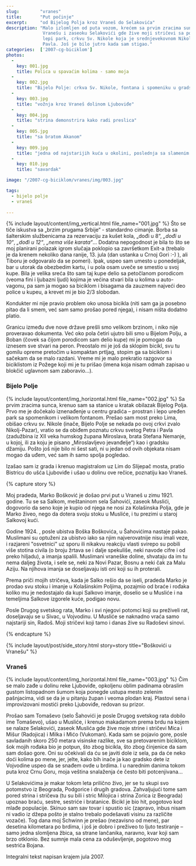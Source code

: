 ```yaml
---
slug:        "vranes"
title:       "Put počinje"
excerpt:     "od Bijelog Polja kroz Vraneš do Selakovića"
description: "Malo izlomljen od puta vozom, krećem sa prvim zracima sunca sa bjelopoljske železničke stanice prema
              Vranešu i zaseoku Selakovići gde žive moji stričevi sa porodicama. Usput obilazim Bijelo Polje, mali
              lepi park, crkvu Sv. Nikole koja je srednjevekovnom Nikolj-pazaru dala ime i čuvenu crkvu Sv. Petra i
              Pavla. Još je bilo jutro kada sam stigao."
categories:  ['2007-cg-biciklom']
photos:
  -
    key: 001.jpg
    title: Polica u spavaćim kolima - samo moja
  -
    key: 002.jpg
    title: "Bijelo Polje: crkva Sv. Nikole, fontana i spomeniku u gradskom parku, crkva Sv. Petra i Pavla"
  -
    key: 003.jpg
    title: "vožnja kroz Vraneš dolinom Ljuboviđe"
  -
    key: 004.jpg
    title: "strina demonstrira kako radi preslica"
  -
    key: 005.jpg
    title: "sa bratom Akanom"
  -
    key: 009.jpg
    title: "jedna od najstarijih kuća u okolini, poslednja sa slamenim krovom"
  -
    key: 010.jpg
    title: "savardak"

image: "/2007-cg-biciklom/vranes/img/003.jpg"

tags:
  - bijelo polje
  - vraneš
  
---
```


{% include layout/content/img_vertical.html file_name="001.jpg" %}
Što se tiče iskustva sa „brzim prugama Srbije“ - standardno cimanje. Borba sa šalterskim službenicama za rezervaciju za kušet 
kola, „dođi u 8“, *„dođi u 10“*, *„dođi u 12“*, *„nema više karata“*... Dodatna nepogodnost je bila to što se moj planirani 
polazak igrom slučaja poklopio sa završetkom Exit-a (trebalo je da krenem nekoliko dana ranije, 13. jula (dan ustanka u 
Crnoj Gori :-) ), ali Tiboru je odgovaralo da se pomeri). Ipak, uspeo sam umesto u ponedeljak, bar u utorak da obezbedim kartu, 
i u pola osam uveče se smestio u svoj kupe. Bila je velika sreća što sam taj kupe delio sa petočlanom porodicom (veoma 
fini i ljubazni ljudi) kojima je većina stvari bila u kolima u auto-vagonu, pa sam ja mogao sa biciklom i bisagama da 
zauzmem najveći deo police u kupeu, a krevet mi je bio 2/3 slobodan.

Kondukter mi nije pravio problem oko unosa bicikla (niti sam ga ja posebno pitao da li smem, već sam samo prošao pored 
njega), i nisam ništa dodatno platio. 

Granicu između dve nove države prešli smo velikom brzinom, i niko nije proveravao dokumenta. Već oko pola četiri ujutro 
bili smo u Bijelom Polju, a Boban (čovek sa čijom porodicom sam delio kupe) mi je pomogao da iznesem sve stvari na peron. 
Preostalo mi je još da sklopim bicikl, svu tu gomilu opreme pretočim u kompaktan prtljag, stopim ga sa biciklom i 
sačekam da se malo razdani. Vreme mi je malo prekratio razgovor sa biciklistom iz Požege koji mi je tu prišao 
(imena koja nisam odmah zapisao u blokčić uglavnom sam zaboravio...). 

### Bijelo Polje

{% include layout/content/img_horizontal.html file_name="002.jpg" %}
Sa prvim zracima sunca, krenuo sam sa stanice u kratak obilazak Bijelog Polja. Prvo me je dočekalo iznenađenje u centru 
gradića – prostran i lepo uređen park sa spomenikom i velikom fontanom. Prešao sam most preko Lima, obišao crkvu sv. 
Nikole (inače, Bijelo Polje se nekada po ovoj crkvi zvalo Nikolj-Pazar), vratio se da obiđem poznatu crkvu svetog Petra 
i Pavla (zadužbina iz XII veka humskog župana Miroslava, brata Stefana Nemanje, u kojoj, ili za koju je pisano 
„Miroslavljevo jevanđelje“) kao i gradsku džamiju. Pošto još nije bilo ni šest sati, ni u jedan od ovih objekata nisam 
mogao da uđem, već sam ih samo spolja pogledao. 

Izašao sam iz grada i krenuo magistralom uz Lim do Slijepač mosta, pratio Bistricu do ušća Ljuboviđe i ušao u dolinu 
ove rečice, poznatiju kao Vraneš. 

{% capture story %}
<p>Moj pradeda, Marko Bošković je došao prvi put u Vraneš u zimu 1921. godine. Tu se sa Salkom, meštaninom sela Šahovići, 
zaseok Muslići, dogovorio da seno koje je kupio od njega ne nosi za Kolašinska Polja, gde je Marko živeo, nego da  
dotera svoju stoku u Musliće, i tu prezimi u staroj Salkovoj kući.</p> 

<p>Godine 1924. , posle ubistva Boška Boškovića, u Šahovićima nastaje pakao. Muslimani su optuženi za ubistvo iako sa njim 
najverovatnije nisu imali veze, i razjareni "osvetnici" uz sporu ili nikakvu reakciju vlasti svirepo su pobili više 
stotina civila (o broju žrtava se i dalje spekuliše, neki navode cifre i od preko hiljadu), a imanja spalili. 
Muslimani vraneške doline, shvataju da im tu nema daljeg života, i sele se, neki za Novi Pazar, Bosnu a neki čak za 
Malu Aziju. Na njihova imanja se doseljavaju isti oni koji su ih proterali.</p> 

<p>Prema priči mojih stričeva, kada je Salko rešio da se iseli, pradeda Marko je prodao svu stoku i imanje u Kolašinskim 
Poljima, pozajmio od braće i rođaka koliko mu je nedostajalo da kupi Salkovo imanje, doselio se u Musliće i na 
temeljima Salkove izgorele kuće, podigao novu.</p>

<p>Posle Drugog svetskog rata, Marko i svi njegovi potomci koji su preživeli rat, doseljavaju se u Sivac, u Vojvodinu. U 
Musliće se naknadno vraća samo najstariji sin, Radoš. Moji stričevi koji tamo i danas žive su Radoševi sinovi.</p> 
{% endcapture %}

{% include layout/post/side_story.html story=story title="Boškovići u Vranešu" %}

### Vraneš 

{% include layout/content/img_horizontal.html file_name="003.jpg" %}
Čim se malo zađe u dolinu reke Ljuboviđe, opkoljenu oblim padinama obraslim gustom listopadnom šumom koja ponegde 
ustupa mesto zelenim pašnjacima, vidi se da je u pitanju župan i veoma plodan kraj. Plastovi sena i improvizovani 
mostići preko Ljuboviđe, redovan su prizor. 

Prošao sam Tomaševo (selo Šahovići je posle Drugog svetskog rata dobilo ime Tomaševo), ušao u Musliće, i krenuo 
makadamom prema brdu na kojem se nalaze Selakovići, zaseok Muslića gde žive moje strine i stričevi Mica i Mišur 
(Radojica) i Milka i Mićo (Vukoman). Kada sam se pojavio gore, posle savladanih skoro 250 metara visinske razlike, sve 
sa pretovarenim biciklom, šok mojih rođaka bio je potpun, što zbog bicikla, što zbog činjenice da sam sam došao gore. 
Oni su očekivali da ću se javiti dole iz sela, pa da će neko doći kolima po mene, jer, jelte, kako bih inače ja kao 
gradsko dete iz Vojvodine uspeo da se snađem ovde u brdima. I u narednim danima tokom puta kroz Crnu Goru, moja veština 
snalaženja će često biti potcenjivana... 

U Selakovićima je makar tokom leta prilično živo, jer se tu skupi svo potomstvo iz Beograda, Podgorice i drugih gradova. 
Zahvaljujući tome sam pored strina i stričeva (tu su bili i stric Milojica i strina Zorica iz Beograda) upoznao braću, 
sestre, sestriće i bratanice. Bicikl je bio hit, pogotovo kod mlađe populacije. Skinuo sam sav tovar i spustio sic 
(zapravo, inbus nisam ni vadio iz džepa pošto je stalno trebalo podešavati visinu za različite vozače). Tog dana moj 
Schwinn je prešao (nezavisno od mene), par desetina kilometara po brdima, i još je dobro i preživeo to ljuto testiranje 
– samo jedna slomljena žbica, sa strane lančanika, naravno, kvar koji sam brzo otklonio. Bez sumnje mala cena za 
oduševljenje, pogotovo mog sestrića Bojana. 

<span class="caption text-muted pull-right">Integralni tekst napisan krajem jula 2007.</span>